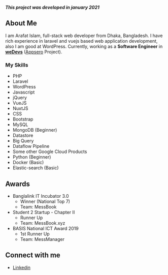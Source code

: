 ***This project was developed in january 2021***

## About Me

I am Arafat Islam, full-stack web developer from Dhaka, Bangladesh. I have rich experience in laravel and vuejs based web application development, also I am good at WordPress.
Currently, working as a **Software Engineer** in **[weDevs](https://wedevs.com/about/team)** ([Appsero](https://appsero.com) Project).

### My Skills
- PHP
- Laravel
- WordPress
- Javascript
- jQuery
- VueJS
- NuxtJS
- CSS
- Bootstrap
- MySQL
- MongoDB (Beginner)
- Datastore
- Big Query
- Dataflow Pipeline
- Some other Google Cloud Products
- Python (Beginner)
- Docker (Basic)
- Elastic-search (Basic)

## Awards

- Banglalink IT Incubator 3.0
    - Winner (National Top 7)
    - Team: MessBook
- Student 2 Startup - Chapter II
    - Runner Up
    - Team: MessBook.xyz
- BASIS National ICT Award 2019
  - 1st Runner Up
  - Team: MessManager

## Connect with me
- [Linkedin](https://linkedin.com/in/arafatkn)
